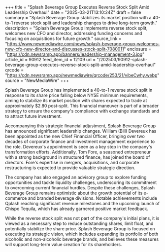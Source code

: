 +++
title = "Splash Beverage Group Executes Reverse Stock Split Amid Leadership Overhaul"
date = "2025-03-21T13:10:24Z"
draft = false
summary = "Splash Beverage Group stabilizes its market position with a 40-to-1 reverse stock split and leadership changes to drive long-term growth."
description = "Splash Beverage Group implements reverse stock split, welcomes new CFO and director, addressing funding concerns and focusing on acquisitions for future growth."
source_link = "https://www.newmediawire.com/news/splash-beverage-group-welcomes-new-cfo-new-director-and-discusses-stock-split-7080011"
enclosure = "https://cdn.newsramp.app/banners/leadership-management-3.jpg"
article_id = 90912
feed_item_id = 12109
url = "/202503/90912-splash-beverage-group-executes-reverse-stock-split-amid-leadership-overhaul"
qrcode = "https://cdn.newsramp.app/newmediawire/qrcode/253/21/vibeCwhy.webp"
source = "NewMediaWire"
+++

<p>Splash Beverage Group has implemented a 40-to-1 reverse stock split in response to its share price falling below NYSE minimum requirements, aiming to stabilize its market position with shares expected to trade at approximately $2.80 post-split. This financial maneuver is part of a broader strategy to ensure the company's compliance with exchange standards and to attract future investment.</p><p>Accompanying this strategic financial adjustment, Splash Beverage Group has announced significant leadership changes. William (Bill) Devereux has been appointed as the new Chief Financial Officer, bringing over two decades of corporate finance and investment management experience to the role. Devereux's appointment is seen as a key step in the company's transformation efforts. Additionally, Tom Fore, a seasoned entrepreneur with a strong background in structured finance, has joined the board of directors. Fore's expertise in mergers, acquisitions, and corporate restructuring is expected to provide valuable strategic direction.</p><p>The company has also engaged an advisory group to explore funding opportunities and tackle liquidity challenges, underscoring its commitment to overcoming current financial hurdles. Despite these challenges, Splash Beverage Group remains optimistic about the growth potential of its e-commerce and branded beverage divisions. Notable achievements include Qplash reaching significant revenue milestones and the upcoming launch of Chispo Tequila, which has already garnered positive market feedback.</p><p>While the reverse stock split was not part of the company's initial plans, it is viewed as a necessary step to reduce outstanding shares, limit float, and potentially stabilize the share price. Splash Beverage Group is focused on executing its strategic vision, which includes expanding its portfolio of both alcoholic and non-alcoholic beverage brands, and believes these measures will support long-term value creation for its shareholders.</p>